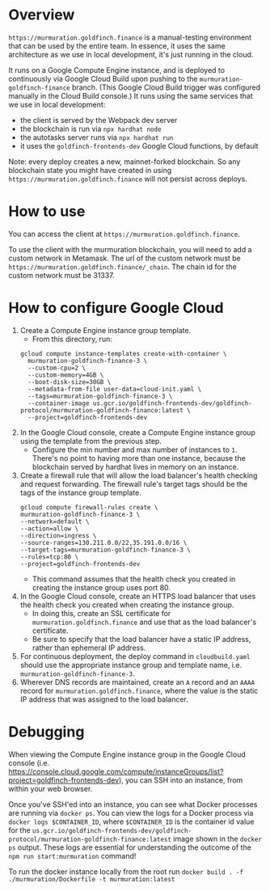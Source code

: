 # Overview

`https://murmuration.goldfinch.finance` is a manual-testing environment that can be used by the entire team. In essence, it uses the same architecture as we use in local development, it's just running in the cloud.

It runs on a Google Compute Engine instance, and is deployed to continuously via Google Cloud Build upon pushing to the `murmuration-goldfinch-finance` branch. (This Google Cloud Build trigger was configured manually in the Cloud Build console.) It runs using the same services that we use in local development:
- the client is served by the Webpack dev server
- the blockchain is run via `npx hardhat node`
- the autotasks server runs via `npx hardhat run`
- it uses the `goldfinch-frontends-dev` Google Cloud functions, by default

Note: every deploy creates a new, mainnet-forked blockchain. So any blockchain state you might have created in using `https://murmuration.goldfinch.finance` will not persist across deploys.

# How to use

You can access the client at `https://murmuration.goldfinch.finance`.

To use the client with the murmuration blockchain, you will need to add a custom network in Metamask. The url of the custom network must be `https://murmuration.goldfinch.finance/_chain`. The chain id for the custom network must be 31337.

# How to configure Google Cloud

1. Create a Compute Engine instance group template.
    - From this directory, run:
    ```
    gcloud compute instance-templates create-with-container \
      murmuration-goldfinch-finance-3 \
      --custom-cpu=2 \
      --custom-memory=4GB \
      --boot-disk-size=30GB \
      --metadata-from-file user-data=cloud-init.yaml \
      --tags=murmuration-goldfinch-finance-3 \
      --container-image us.gcr.io/goldfinch-frontends-dev/goldfinch-protocol/murmuration-goldfinch-finance:latest \
      --project=goldfinch-frontends-dev
    ```
1. In the Google Cloud console, create a Compute Engine instance group using the template from the previous step.
    - Configure the min number and max number of instances to `1`. There's no point to having more than one instance, because the blockchain served by hardhat lives in memory on an instance.
1. Create a firewall rule that will allow the load balancer's health checking and request forwarding. The firewall rule's target tags should be the tags of the instance group template.
    ```
    gcloud compute firewall-rules create \
    murmuration-goldfinch-finance-3 \
    --network=default \
    --action=allow \
    --direction=ingress \
    --source-ranges=130.211.0.0/22,35.191.0.0/16 \
    --target-tags=murmuration-goldfinch-finance-3 \
    --rules=tcp:80 \
    --project=goldfinch-frontends-dev
    ```
    - This command assumes that the health check you created in creating the instance group uses port 80.
1. In the Google Cloud console, create an HTTPS load balancer that uses the health check you created when creating the instance group.
    - In doing this, create an SSL certificate for `murmuration.goldfinch.finance` and use that as the load balancer's certificate.
    - Be sure to specify that the load balancer have a static IP address, rather than ephemeral IP address.
1. For continuous deployment, the deploy command in `cloudbuild.yaml` should use the appropriate instance group and template name, i.e. `murmuration-goldfinch-finance-3`.
1. Wherever DNS records are maintained, create an `A` record and an `AAAA` record for `murmuration.goldfinch.finance`, where the value is the static IP address that was assigned to the load balancer.

# Debugging

When viewing the Compute Engine instance group in the Google Cloud console (i.e. https://console.cloud.google.com/compute/instanceGroups/list?project=goldfinch-frontends-dev), you can SSH into an instance, from within your web browser.

Once you've SSH'ed into an instance, you can see what Docker processes are running via `docker ps`. You can view the logs for a Docker process via `docker logs $CONTAINER_ID`, where `$CONTAINER_ID` is the container id value for the `us.gcr.io/goldfinch-frontends-dev/goldfinch-protocol/murmuration-goldfinch-finance:latest` image shown in the `docker ps` output. These logs are essential for understanding the outcome of the `npm run start:murmuration` command!

To run the docker instance locally from the root run `docker build . -f ./murmuration/Dockerfile -t murmuration:latest`
